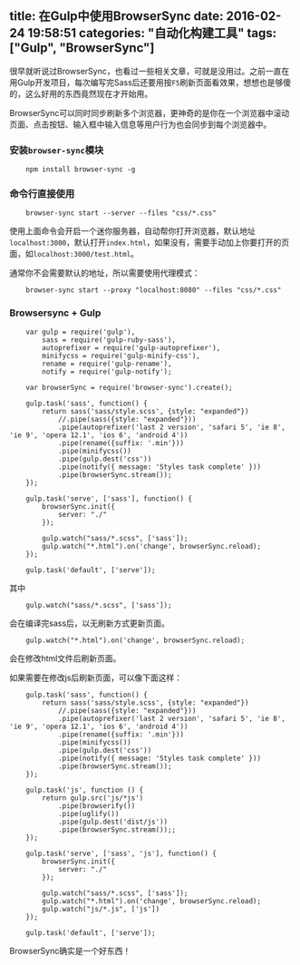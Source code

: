 title: 在Gulp中使用BrowserSync
date: 2016-02-24 19:58:51
categories: "自动化构建工具"
tags: ["Gulp", "BrowserSync"]
---

很早就听说过BrowserSync，也看过一些相关文章，可就是没用过。之前一直在用Gulp开发项目，每次编写完Sass后还要用按`F5`刷新页面看效果，想想也是够傻的，这么好用的东西竟然现在才开始用。

BrowserSync可以同时同步刷新多个浏览器，更神奇的是你在一个浏览器中滚动页面、点击按钮、输入框中输入信息等用户行为也会同步到每个浏览器中。

<!--more-->

### 安装`browser-sync`模块

```
    npm install browser-sync -g
```

### 命令行直接使用

```
    browser-sync start --server --files "css/*.css"
```

使用上面命令会开启一个迷你服务器，自动帮你打开浏览器，默认地址`localhost:3000`，默认打开`index.html`，如果没有，需要手动加上你要打开的页面，如`localhost:3000/test.html`。

通常你不会需要默认的地址，所以需要使用代理模式：

```
    browser-sync start --proxy "localhost:8080" --files "css/*.css"
```

### Browsersync + Gulp

```
    var gulp = require('gulp'),
        sass = require('gulp-ruby-sass'),
        autoprefixer = require('gulp-autoprefixer'),
        minifycss = require('gulp-minify-css'),
        rename = require('gulp-rename'),
        notify = require('gulp-notify');

    var browserSync = require('browser-sync').create();

    gulp.task('sass', function() {
        return sass('sass/style.scss', {style: "expanded"})
            //.pipe(sass({style: "expanded"}))
            .pipe(autoprefixer('last 2 version', 'safari 5', 'ie 8', 'ie 9', 'opera 12.1', 'ios 6', 'android 4'))
            .pipe(rename({suffix: '.min'}))
            .pipe(minifycss())
            .pipe(gulp.dest('css'))
            .pipe(notify({ message: 'Styles task complete' }))
            .pipe(browserSync.stream());
    });

    gulp.task('serve', ['sass'], function() {
        browserSync.init({
            server: "./"
        });

        gulp.watch("sass/*.scss", ['sass']);
        gulp.watch("*.html").on('change', browserSync.reload);
    });

    gulp.task('default', ['serve']);
```

其中

```
    gulp.watch("sass/*.scss", ['sass']);
```

会在编译完sass后，以无刷新方式更新页面。

```
    gulp.watch("*.html").on('change', browserSync.reload);
```

会在修改html文件后刷新页面。

如果需要在修改js后刷新页面，可以像下面这样：

```
    gulp.task('sass', function() {
        return sass('sass/style.scss', {style: "expanded"})
            //.pipe(sass({style: "expanded"}))
            .pipe(autoprefixer('last 2 version', 'safari 5', 'ie 8', 'ie 9', 'opera 12.1', 'ios 6', 'android 4'))
            .pipe(rename({suffix: '.min'}))
            .pipe(minifycss())
            .pipe(gulp.dest('css'))
            .pipe(notify({ message: 'Styles task complete' }))
            .pipe(browserSync.stream());
    });

    gulp.task('js', function () {
        return gulp.src('js/*js')
            .pipe(browserify())
            .pipe(uglify())
            .pipe(gulp.dest('dist/js'))
            .pipe(browserSync.stream());;
    });

    gulp.task('serve', ['sass', 'js'], function() {
        browserSync.init({
            server: "./"
        });

        gulp.watch("sass/*.scss", ['sass']);
        gulp.watch("*.html").on('change', browserSync.reload);
        gulp.watch("js/*.js", ['js'])
    });

    gulp.task('default', ['serve']);
```

BrowserSync确实是一个好东西！